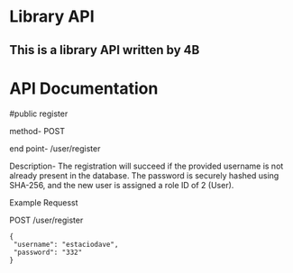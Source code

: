 # Library API
## This is a library API written by 4B
# API Documentation

#public register

method- POST

end point- /user/register

 Description- The registration will succeed if the provided username is not already present in the database. The password is securely hashed using SHA-256, and the new user is assigned a role ID of 2 (User).


 Example Requesst

 POST /user/register

 ```
 {
  "username": "estaciodave",
  "password": "332"
}
```

